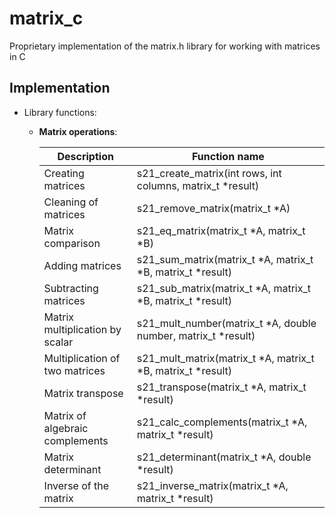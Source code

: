 # matrix_c
Proprietary implementation of the matrix.h library for working with matrices in C

## Implementation 
- Library functions:
    - **Matrix operations**:

      | Description | Function name <br /> |
      | --------- | ------ |
      | Creating matrices | s21_create_matrix(int rows, int columns, matrix_t *result) | 
      | Cleaning of matrices | s21_remove_matrix(matrix_t *A) | 
      | Matrix comparison | s21_eq_matrix(matrix_t *A, matrix_t *B) |
      | Adding matrices | s21_sum_matrix(matrix_t *A, matrix_t *B, matrix_t *result) |
      | Subtracting matrices | s21_sub_matrix(matrix_t *A, matrix_t *B, matrix_t *result) |
      | Matrix multiplication by scalar | s21_mult_number(matrix_t *A, double number, matrix_t *result) |
      | Multiplication of two matrices | s21_mult_matrix(matrix_t *A, matrix_t *B, matrix_t *result) |
      | Matrix transpose | s21_transpose(matrix_t *A, matrix_t *result) |
      | Matrix of algebraic complements | s21_calc_complements(matrix_t *A, matrix_t *result) |
      | Matrix determinant | s21_determinant(matrix_t *A, double *result) |
      | Inverse of the matrix | s21_inverse_matrix(matrix_t *A, matrix_t *result) |

